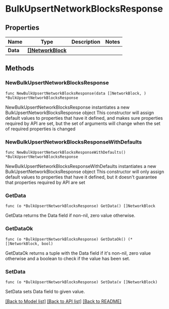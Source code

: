 # BulkUpsertNetworkBlocksResponse

## Properties

Name | Type | Description | Notes
------------ | ------------- | ------------- | -------------
**Data** | [**[]NetworkBlock**](NetworkBlock.md) |  | 

## Methods

### NewBulkUpsertNetworkBlocksResponse

`func NewBulkUpsertNetworkBlocksResponse(data []NetworkBlock, ) *BulkUpsertNetworkBlocksResponse`

NewBulkUpsertNetworkBlocksResponse instantiates a new BulkUpsertNetworkBlocksResponse object
This constructor will assign default values to properties that have it defined,
and makes sure properties required by API are set, but the set of arguments
will change when the set of required properties is changed

### NewBulkUpsertNetworkBlocksResponseWithDefaults

`func NewBulkUpsertNetworkBlocksResponseWithDefaults() *BulkUpsertNetworkBlocksResponse`

NewBulkUpsertNetworkBlocksResponseWithDefaults instantiates a new BulkUpsertNetworkBlocksResponse object
This constructor will only assign default values to properties that have it defined,
but it doesn't guarantee that properties required by API are set

### GetData

`func (o *BulkUpsertNetworkBlocksResponse) GetData() []NetworkBlock`

GetData returns the Data field if non-nil, zero value otherwise.

### GetDataOk

`func (o *BulkUpsertNetworkBlocksResponse) GetDataOk() (*[]NetworkBlock, bool)`

GetDataOk returns a tuple with the Data field if it's non-nil, zero value otherwise
and a boolean to check if the value has been set.

### SetData

`func (o *BulkUpsertNetworkBlocksResponse) SetData(v []NetworkBlock)`

SetData sets Data field to given value.



[[Back to Model list]](../README.md#documentation-for-models) [[Back to API list]](../README.md#documentation-for-api-endpoints) [[Back to README]](../README.md)


